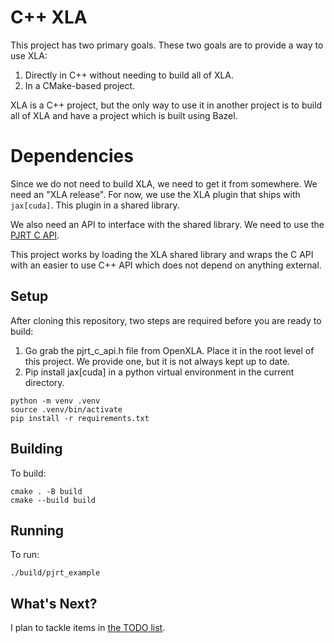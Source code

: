 # C++ XLA

This project has two primary goals. These two goals are to provide a way to use XLA:

1. Directly in C++ without needing to build all of XLA.
2. In a CMake-based project.

XLA is a C++ project, but the only way to use it in another project is to build all of XLA and have a project which is built using Bazel.

# Dependencies

Since we do not need to build XLA, we need to get it from somewhere. We need an "XLA release". For now, we use the XLA plugin that ships with `jax[cuda]`. This plugin in a shared library.

We also need an API to interface with the shared library. We need to use the [PJRT C API](https://github.com/openxla/xla/blob/main/xla/pjrt/c/pjrt_c_api.h).

This project works by loading the XLA shared library and wraps the C API with an easier to use C++ API which does not depend on anything external.

## Setup

After cloning this repository, two steps are required before you are ready to build:

1. Go grab the pjrt_c_api.h file from OpenXLA. Place it in the root level of this project. We provide one, but it is not always kept up to date.
2. Pip install jax\[cuda\] in a python virtual environment in the current directory.

```
python -m venv .venv
source .venv/bin/activate
pip install -r requirements.txt
```

## Building

To build:
```
cmake . -B build
cmake --build build
```

## Running

To run:
```
./build/pjrt_example
```

## What's Next?

I plan to tackle items in [the TODO list](TODO.md).